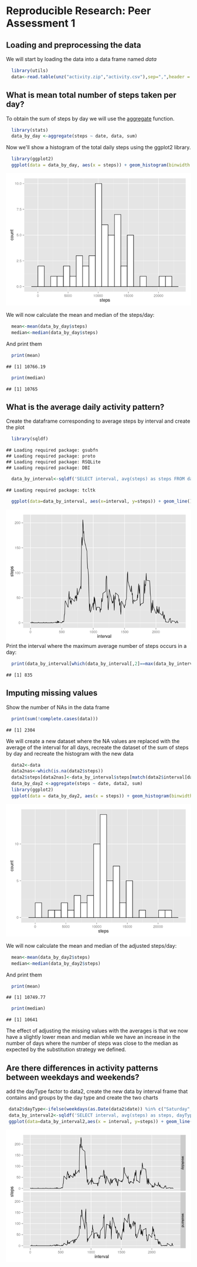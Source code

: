 # Reproducible Research: Peer Assessment 1


## Loading and preprocessing the data
We will start by loading the data into a data frame named *data*

```r
  library(utils)
  data<-read.table(unz("activity.zip","activity.csv"),sep=",",header = TRUE)
```

## What is mean total number of steps taken per day?
To obtain the sum of steps by day we will use the [aggregate](https://stat.ethz.ch/R-manual/R-devel/library/stats/html/aggregate.html) function.

```r
  library(stats)
  data_by_day <-aggregate(steps ~ date, data, sum)
```

Now we'll show a histogram of the total daily steps using the ggplot2 library.

```r
  library(ggplot2)
  ggplot(data = data_by_day, aes(x = steps)) + geom_histogram(binwidth = diff(range(data_by_day$steps))/20, colour="black", fill="white")
```

![](PA1_template_files/figure-html/unnamed-chunk-3-1.png) 

We will now calculate the mean and median of the steps/day:

```r
  mean<-mean(data_by_day$steps)
  median<-median(data_by_day$steps)
```
And print them

```r
  print(mean)
```

```
## [1] 10766.19
```

```r
  print(median)
```

```
## [1] 10765
```

## What is the average daily activity pattern?
Create the dataframe corresponding to average steps by interval and create the plot

```r
  library(sqldf)
```

```
## Loading required package: gsubfn
## Loading required package: proto
## Loading required package: RSQLite
## Loading required package: DBI
```

```r
  data_by_interval<-sqldf('SELECT interval, avg(steps) as steps FROM data GROUP BY interval')
```

```
## Loading required package: tcltk
```

```r
  ggplot(data=data_by_interval, aes(x=interval, y=steps)) + geom_line()
```

![](PA1_template_files/figure-html/unnamed-chunk-6-1.png) 
Print the interval where the maximum average number of steps occurs in a day:

```r
  print(data_by_interval[which(data_by_interval[,2]==max(data_by_interval[,2],na.rm=TRUE)),1])
```

```
## [1] 835
```


## Imputing missing values

Show the number of NAs in the data frame

```r
  print(sum(!complete.cases(data)))
```

```
## [1] 2304
```

We will create a new dataset where the NA values are replaced with the average of the interval for all days, recreate the dataset of the sum of steps by day and recreate the histogram with the new data

```r
  data2<-data
  data2nas<-which(is.na(data2$steps))
  data2$steps[data2nas]<-data_by_interval$steps[match(data2$interval[data2nas], data_by_interval$interval)]
  data_by_day2 <-aggregate(steps ~ date, data2, sum)
  library(ggplot2)
  ggplot(data = data_by_day2, aes(x = steps)) + geom_histogram(binwidth = diff(range(data_by_day2$steps))/20,colour="black", fill="white")
```

![](PA1_template_files/figure-html/unnamed-chunk-9-1.png) 

We will now calculate the mean and median of the adjusted steps/day:

```r
  mean<-mean(data_by_day2$steps)
  median<-median(data_by_day2$steps)
```
And print them

```r
  print(mean)
```

```
## [1] 10749.77
```

```r
  print(median)
```

```
## [1] 10641
```

The effect of adjusting the missing values with the averages is that we now have a slightly lower mean and median while we have an increase in the number of days where the number of steps was close to the median as expected by the substitution strategy we defined.

## Are there differences in activity patterns between weekdays and weekends?
add the dayType factor to data2, create the new data by interval frame that contains and groups by the day type and create the two charts

```r
 data2$dayType<-ifelse(weekdays(as.Date(data2$date)) %in% c("Saturday", "Sunday"), "weekend","weekday")
 data_by_interval2<-sqldf('SELECT interval, avg(steps) as steps, dayType FROM data2 GROUP BY dayType, interval')
 ggplot(data=data_by_interval2,aes(x = interval, y=steps)) + geom_line() + facet_grid(dayType ~ .)
```

![](PA1_template_files/figure-html/unnamed-chunk-12-1.png) 

